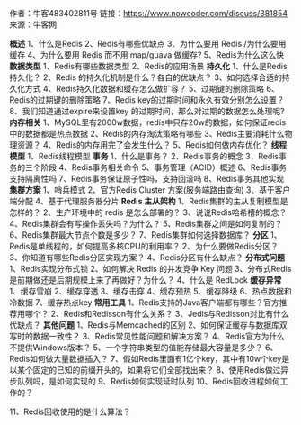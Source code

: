 作者：牛客483402811号
链接：https://www.nowcoder.com/discuss/381854
来源：牛客网

**概述**
 1、什么是Redis
 2、Redis有哪些优缺点
 3、为什么要用 Redis /为什么要用缓存
 4、为什么要用 Redis 而不用 map/guava 做缓存?
 5、Redis为什么这么快
**数据类型**
 1、Redis有哪些数据类型
 2、Redis的应用场景
**持久化**
 1、什么是Redis持久化？
 2、Redis 的持久化机制是什么？各自的优缺点？
 3、如何选择合适的持久化方式
 4、Redis持久化数据和缓存怎么做扩容？
 5、过期键的删除策略
 6、Redis的过期键的删除策略
 7、Redis key的过期时间和永久有效分别怎么设置？
 8、我们知道通过expire来设置key 的过期时间，那么对过期的数据怎么处理呢?
**内存相关**
 1、MySQL里有2000w数据，redis中只存20w的数据，如何保证redis中的数据都是热点数据
 2、Redis的内存淘汰策略有哪些
 3、Redis主要消耗什么物理资源？
 4、Redis的内存用完了会发生什么？
 5、Redis如何做内存优化？
**线程模型**
 1、Redis线程模型
**事务**
 1、什么是事务？
 2、Redis事务的概念
 3、Redis事务的三个阶段
 4、Redis事务相关命令
 5、事务管理（ACID）概述
 6、Redis事务支持隔离性吗
 7、Redis事务保证原子性吗，支持回滚吗
 8、Redis事务其他实现
**集群方案**
 1、哨兵模式
 2、官方Redis Cluster 方案(服务端路由查询)
 3、基于客户端分配
 4、基于代理服务器分片
**Redis 主从架构**
 1、Redis集群的主从复制模型是怎样的？
 2、生产环境中的 redis 是怎么部署的？
 3、说说Redis哈希槽的概念？
 4、Redis集群会有写操作丢失吗？为什么？
 5、Redis集群之间是如何复制的？
 6、Redis集群最大节点个数是多少？
 7、Redis集群如何选择数据库？
**分区**
 1、Redis是单线程的，如何提高多核CPU的利用率？
 2、为什么要做Redis分区？
 3、你知道有哪些Redis分区实现方案？
 4、Redis分区有什么缺点？
**分布式问题**
 1、Redis实现分布式锁
 2、如何解决 Redis 的并发竞争 Key 问题
 3、分布式Redis是前期做还是后期规模上来了再做好？为什么？
 4、什么是 RedLock
**缓存异常**
 1、缓存雪崩
 2、缓存穿透
 3、缓存击穿
 4、缓存预热
 5、缓存降级
 6、热点数据和冷数据
 7、缓存热点key
**常用工具**
 1、Redis支持的Java客户端都有哪些？官方推荐用哪个？
 2、Redis和Redisson有什么关系？
 3、Jedis与Redisson对比有什么优缺点？
**其他问题**
 1、Redis与Memcached的区别
 2、如何保证缓存与数据库双写时的数据一致性？
 3、Redis常见性能问题和解决方案？
 4、Redis官方为什么不提供Windows版本？
 5、一个字符串类型的值能存储最大容量是多少？
 6、Redis如何做大量数据插入？
 7、假如Redis里面有1亿个key，其中有10w个key是以某个固定的已知的前缀开头的，如果将它们全部找出来？
 8、使用Redis做过异步队列吗，是如何实现的
 9、Redis如何实现延时队列
 10、Redis回收进程如何工作的？

  11、Redis回收使用的是什么算法？